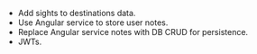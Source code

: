 - Add sights to destinations data.
- Use Angular service to store user notes.
- Replace Angular service notes with DB CRUD for persistence.
- JWTs.
